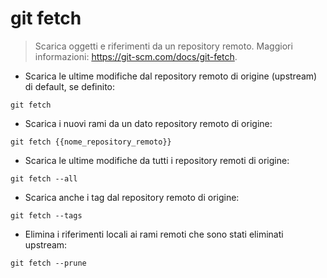 # git fetch

> Scarica oggetti e riferimenti da un repository remoto.
> Maggiori informazioni: <https://git-scm.com/docs/git-fetch>.

- Scarica le ultime modifiche dal repository remoto di origine (upstream) di default, se definito:

`git fetch`

- Scarica i nuovi rami da un dato repository remoto di origine:

`git fetch {{nome_repository_remoto}}`

- Scarica le ultime modifiche da tutti i repository remoti di origine:

`git fetch --all`

- Scarica anche i tag dal repository remoto di origine:

`git fetch --tags`

- Elimina i riferimenti locali ai rami remoti che sono stati eliminati upstream:

`git fetch --prune`
